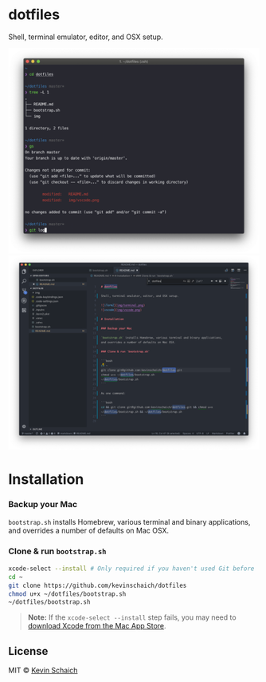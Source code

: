# dotfiles

Shell, terminal emulator, editor, and OSX setup.

![iTerm2](img/terminal.png)
![vscode](img/vscode.png)

# Installation

### Backup your Mac

`bootstrap.sh` installs Homebrew, various terminal and binary applications, and overrides a number of defaults on Mac OSX.

### Clone & run `bootstrap.sh`

```bash
xcode-select --install # Only required if you haven't used Git before
cd ~
git clone https://github.com/kevinschaich/dotfiles
chmod u+x ~/dotfiles/bootstrap.sh 
~/dotfiles/bootstrap.sh
```

> **Note:** If the `xcode-select --install` step fails, you may need to [download Xcode from the Mac App Store](https://apps.apple.com/us/app/xcode/id497799835?mt=12).

## License

MIT © [Kevin Schaich](https://kevinschaich.io)

